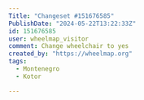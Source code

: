 ```yaml
---
Title: "Changeset #151676585"
PublishDate: "2024-05-22T13:22:33Z"
id: 151676585
user: wheelmap_visitor
comment: Change wheelchair to yes
created_by: "https://wheelmap.org"
tags:
  - Montenegro
  - Kotor

---
```

